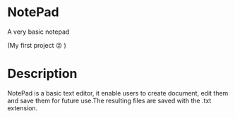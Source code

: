 # NotePad
A very basic notepad

(My first project :stuck_out_tongue_winking_eye: )

# Description
NotePad is a basic text editor, it enable users to create document, edit them and save them for future use.The resulting files are saved with the .txt extension.
